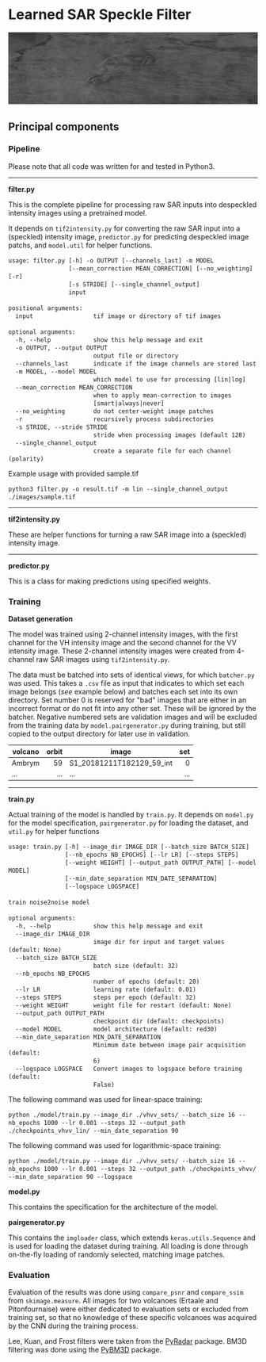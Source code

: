 # Learned SAR Speckle Filter

![Despeckled SAR image](./images/lin_vv.jpg "Despeckled SAR image")

## Principal components

### Pipeline

Please note that all code was written for and tested in Python3.

-----------------------

**filter.py**

This is the complete pipeline for processing raw SAR inputs into despeckled 
intensity images using a pretrained model.

It depends on `tif2intensity.py` for converting the raw SAR input into a
(speckled) intensity image, `predictor.py` for predicting despeckled image
patchs, and `model.util` for helper functions.

```
usage: filter.py [-h] -o OUTPUT [--channels_last] -m MODEL
                 [--mean_correction MEAN_CORRECTION] [--no_weighting] [-r]                             
                 [-s STRIDE] [--single_channel_output]                                                 
                 input                                                                                 
                                                                                                       
positional arguments:
  input                 tif image or directory of tif images

optional arguments:
  -h, --help            show this help message and exit
  -o OUTPUT, --output OUTPUT
                        output file or directory
  --channels_last       indicate if the image channels are stored last
  -m MODEL, --model MODEL
                        which model to use for processing [lin|log]
  --mean_correction MEAN_CORRECTION
                        when to apply mean-correction to images
                        [smart|always|never]
  --no_weighting        do not center-weight image patches
  -r                    recursively process subdirectories
  -s STRIDE, --stride STRIDE
                        stride when processing images (default 128)
  --single_channel_output
                        create a separate file for each channel (polarity)
```

Example usage with provided sample.tif

```
python3 filter.py -o result.tif -m lin --single_channel_output ./images/sample.tif
```


-----------------------

**tif2intensity.py**

These are helper functions for turning a raw SAR image into a (speckled) intensity
image.

-----------------------

**predictor.py**

This is a class for making predictions using specified weights.


### Training

**Dataset generation**

The model was trained using 2-channel intensity images, with the first channel for
the VH intensity image and the second channel for the VV intensity image. These 2-channel
intensity images were created from 4-channel raw SAR images using `tif2intensity.py`.

The data must be batched into sets of identical views, for which `batcher.py` was used.
This takes a `.csv` file as input that indicates to which set each image belongs (*see* 
example below) and batches each set into its own directory. Set number 0 is reserved for 
"bad" images that are either in an incorrect format or do not fit into any other set. 
These will be ignored by the batcher. Negative numbered sets are validation images
and will be excluded from the training data by `model.pairgenerator.py` during training,
but still copied to the output directory for later use in validation.

| volcano    | orbit    | image                     | set   |
|------------|---------:|---------------------------|------:|
|Ambrym      |        59| S1_20181211T182129_59_int |      0|
|...         |       ...| ...                       |    ...|



-----------------------

**train.py**

Actual training of the model is handled by `train.py`. It depends on `model.py` for 
the model specification, `pairgenerator.py` for loading the dataset, and `util.py` for 
helper functions

```
usage: train.py [-h] --image_dir IMAGE_DIR [--batch_size BATCH_SIZE]
                [--nb_epochs NB_EPOCHS] [--lr LR] [--steps STEPS]
                [--weight WEIGHT] [--output_path OUTPUT_PATH] [--model MODEL]
                [--min_date_separation MIN_DATE_SEPARATION]
                [--logspace LOGSPACE]

train noise2noise model

optional arguments:
  -h, --help            show this help message and exit
  --image_dir IMAGE_DIR
                        image dir for input and target values (default: None)
  --batch_size BATCH_SIZE
                        batch size (default: 32)
  --nb_epochs NB_EPOCHS
                        number of epochs (default: 20)
  --lr LR               learning rate (default: 0.01)
  --steps STEPS         steps per epoch (default: 32)
  --weight WEIGHT       weight file for restart (default: None)
  --output_path OUTPUT_PATH
                        checkpoint dir (default: checkpoints)
  --model MODEL         model architecture (default: red30)
  --min_date_separation MIN_DATE_SEPARATION
                        Minimum date between image pair acquisition (default:
                        6)
  --logspace LOGSPACE   Convert images to logspace before training (default:
                        False)
```

The following command was used for linear-space training: 

```shell
python ./model/train.py --image_dir ./vhvv_sets/ --batch_size 16 --nb_epochs 1000 --lr 0.001 --steps 32 --output_path ./checkpoints_vhvv_lin/ --min_date_separation 90
```

The following command was used for logarithmic-space training:

```shell
python ./model/train.py --image_dir ./vhvv_sets/ --batch_size 16 --nb_epochs 1000 --lr 0.001 --steps 32 --output_path ./checkpoints_vhvv/ --min_date_separation 90 --logspace

```

**model.py**

This contains the specification for the architecture of the model.

**pairgenerator.py**

This contains the `imgloader` class, which extends `keras.utils.Sequence` and is used for 
loading the dataset during training. All loading is done through on-the-fly loading 
of randomly selected, matching image patches.

### Evaluation

Evaluation of the results was done using `compare_psnr` and `compare_ssim` from `skimage.measure`. 
All images for two volcanoes (Ertaale and Pitonfournaise) were either dedicated to evaluation sets 
or excluded from training set, so that no knowledge of these specific volcanoes was acquired by 
the CNN during the training process.

Lee, Kuan, and Frost filters were taken from the [PyRadar](https://pypi.org/project/pyradar/) package. 
BM3D filtering was done using the [PyBM3D](https://github.com/ericmjonas/pybm3d) package.

